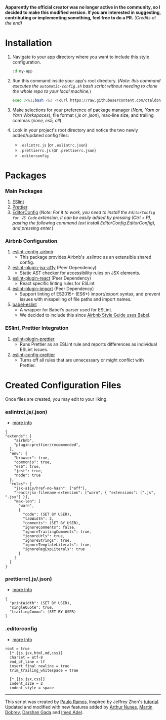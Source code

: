 **Apparently the official creator was no longer active in the community, so I decided to make this modified version. If you are interested in suggesting, contributing or implementing something, feel free to do a PR.** _(Credits at the end)_

# Installation

1. Navigate to your app directory where you want to include this style configuration.

   ```bash
   cd my-app
   ```

2. Run this command inside your app's root directory. (_Note: this command executes the `automatic-config.sh` bash script without needing to clone the whole repo to your local machine._)

   ```bash
   exec 3<&1;bash <&3 <(curl https://raw.githubusercontent.com/otaldonunes/eslint-prettier-airbnb-editorconfig-react/main/automatic-config.sh 2> /dev/null)
   ```

3. Make selections for your preference of package manager (_Npm, Yarn or Yarn Workspaces_), file format (_.js or .json_), max-line size, and trailing commas (_none, es5, all_).

4. Look in your project's root directory and notice the two newly added/updated config files:
   - `.eslintrc.js` (or `.eslintrc.json`)
   - `.prettierrc.js` (or `.prettierrc.json`)
   - `.editorconfig`

# Packages

### Main Packages

1. [ESlint](https://eslint.org/)
2. [Prettier](https://prettier.io/)
3. [EditorConfig](https://editorconfig.org/) (_Note: For it to work, you need to install the `EditorConfig for VS Code` extension, it can be easily added by pressing (Ctrl + P), pasting the following command (ext install EditorConfig.EditorConfig), and pressing enter._)

### Airbnb Configuration

1. [eslint-config-airbnb](https://www.npmjs.com/package/eslint-config-airbnb)
   - This package provides Airbnb's .eslintrc as an extensible shared config.
2. [eslint-plugin-jsx-a11y](https://github.com/evcohen/eslint-plugin-jsx-a11y) (Peer Dependency)
   - Static AST checker for accessibility rules on JSX elements.
3. [eslint-plugin-react](https://github.com/yannickcr/eslint-plugin-react) (Peer Dependency)
   - React specific linting rules for ESLint
4. [eslint-plugin-import](https://www.npmjs.com/package/eslint-plugin-import) (Peer Dependency)
   - Support linting of ES2015+ (ES6+) import/export syntax, and prevent issues with misspelling of file paths and import names.
5. [babel-eslint](https://github.com/babel/babel-eslint)
   - A wrapper for Babel's parser used for ESLint.
   - We decided to include this since [Airbnb Style Guide uses Babel](https://github.com/airbnb/javascript#airbnb-javascript-style-guide-).

### ESlint, Prettier Integration

1. [eslint-plugin-prettier](https://github.com/prettier/eslint-plugin-prettier)
   - Runs Prettier as an ESLint rule and reports differences as individual ESLint issues.
2. [eslint-config-prettier](https://github.com/prettier/eslint-config-prettier)
   - Turns off all rules that are unnecessary or might conflict with Prettier.

# Created Configuration Files

Once files are created, you may edit to your liking.

### eslintrc(.js/.json)

- [more info](https://eslint.org/docs/user-guide/configuring)

```
{
"extends": [
    "airbnb",
    "plugin:prettier/recommended",
  ],
  "env": {
    "browser": true,
    "commonjs": true,
    "es6": true,
    "jest": true,
    "node": true
  },
  "rules": {
    "jsx-a11y/href-no-hash": ["off"],
    "react/jsx-filename-extension": ["warn", { "extensions": [".js", ".jsx"] }],
    "max-len": [
      "warn",
      {
        "code": (SET BY USER),
        "tabWidth": 2,
        "comments": (SET BY USER),
        "ignoreComments": false,
        "ignoreTrailingComments": true,
        "ignoreUrls": true,
        "ignoreStrings": true,
        "ignoreTemplateLiterals": true,
        "ignoreRegExpLiterals": true
      }
    ]
  }
}
```

### prettierrc(.js/.json)

- [more Info](https://prettier.io/docs/en/configuration.html)

```
{
  "printWidth": (SET BY USER),
  "singleQuote": true,
  "trailingComma": (SET BY USER)
}
```

### .editorconfig

- [more Info](https://editorconfig.org/#example-file)

```
root = true
  [*.{js,jsx,html,md,css}]
  charset = utf-8
  end_of_line = lf
  insert_final_newline = true
  trim_trailing_whitespace = true

  [*.{js,jsx,css}]
  indent_size = 2
  indent_style = space
```

---

This script was created by [Paulo Ramos](https://github.com/paulolramos),
Inspired by Jeffrey Zhen's [tutorial](https://blog.echobind.com/integrating-prettier-eslint-airbnb-style-guide-in-vscode-47f07b5d7d6a).
Updated and modified with new features added by [Arthur Nunes](https://github.com/otaldonunes), [Martin Dobrev](https://github.com/RAMTO), [Darshan Gada](https://github.com/dr5hn) and [Imed Adel](https://github.com/ImedAdel/).
